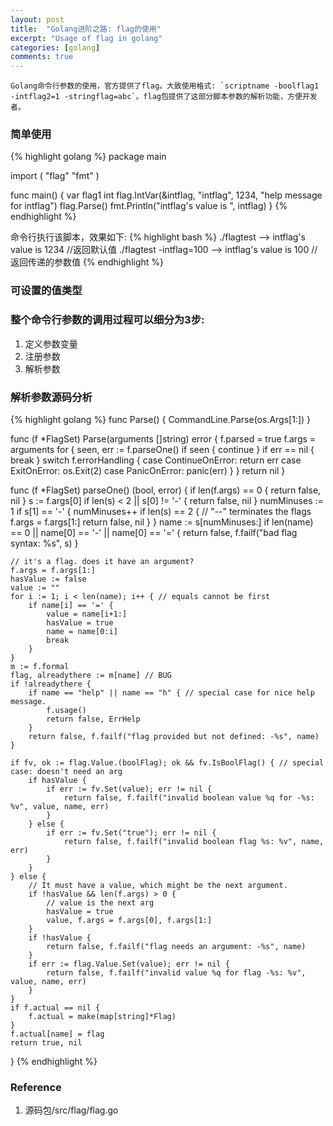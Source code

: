 ```yaml
---
layout: post
title:  "Golang进阶之路: flag的使用"
excerpt: "Usage of flag in golang"
categories: [golang]
comments: true
---
```

    Golang命令行参数的使用，官方提供了flag。大致使用格式: `scriptname -boolflag1 -intflag2=1 -stringflag=abc`。flag包提供了这部分脚本参数的解析功能，方便开发者。

### 简单使用
{% highlight golang %}
package main

import (
	"flag"
	"fmt"
)

func main() {
	var flag1 int
	flag.IntVar(&intflag, "intflag", 1234, "help message for intflag")
	flag.Parse()
	fmt.Println("intflag's value is ", intflag)
}
{% endhighlight %}

命令行执行该脚本，效果如下:
{% highlight bash %}
./flagtest
--> intflag's value is  1234 //返回默认值
./flagtest -intflag=100
--> intflag's value is  100 //返回传递的参数值
{% endhighlight %}

### 可设置的值类型

### 整个命令行参数的调用过程可以细分为3步:
1. 定义参数变量
2. 注册参数
3. 解析参数

### 解析参数源码分析
{% highlight golang %}
func Parse() {
	CommandLine.Parse(os.Args[1:])
}

func (f *FlagSet) Parse(arguments []string) error {
	f.parsed = true
	f.args = arguments
	for {
		seen, err := f.parseOne()
		if seen {
			continue
		}
		if err == nil {
			break
		}
		switch f.errorHandling {
		case ContinueOnError:
			return err
		case ExitOnError:
			os.Exit(2)
		case PanicOnError:
			panic(err)
		}
	}
	return nil
}

func (f *FlagSet) parseOne() (bool, error) {
	if len(f.args) == 0 {
		return false, nil
	}
	s := f.args[0]
	if len(s) < 2 || s[0] != '-' {
		return false, nil
	}
	numMinuses := 1
	if s[1] == '-' {
		numMinuses++
		if len(s) == 2 { // "--" terminates the flags
			f.args = f.args[1:]
			return false, nil
		}
	}
	name := s[numMinuses:]
	if len(name) == 0 || name[0] == '-' || name[0] == '=' {
		return false, f.failf("bad flag syntax: %s", s)
	}

	// it's a flag. does it have an argument?
	f.args = f.args[1:]
	hasValue := false
	value := ""
	for i := 1; i < len(name); i++ { // equals cannot be first
		if name[i] == '=' {
			value = name[i+1:]
			hasValue = true
			name = name[0:i]
			break
		}
	}
	m := f.formal
	flag, alreadythere := m[name] // BUG
	if !alreadythere {
		if name == "help" || name == "h" { // special case for nice help message.
			f.usage()
			return false, ErrHelp
		}
		return false, f.failf("flag provided but not defined: -%s", name)
	}

	if fv, ok := flag.Value.(boolFlag); ok && fv.IsBoolFlag() { // special case: doesn't need an arg
		if hasValue {
			if err := fv.Set(value); err != nil {
				return false, f.failf("invalid boolean value %q for -%s: %v", value, name, err)
			}
		} else {
			if err := fv.Set("true"); err != nil {
				return false, f.failf("invalid boolean flag %s: %v", name, err)
			}
		}
	} else {
		// It must have a value, which might be the next argument.
		if !hasValue && len(f.args) > 0 {
			// value is the next arg
			hasValue = true
			value, f.args = f.args[0], f.args[1:]
		}
		if !hasValue {
			return false, f.failf("flag needs an argument: -%s", name)
		}
		if err := flag.Value.Set(value); err != nil {
			return false, f.failf("invalid value %q for flag -%s: %v", value, name, err)
		}
	}
	if f.actual == nil {
		f.actual = make(map[string]*Flag)
	}
	f.actual[name] = flag
	return true, nil
}
{% endhighlight %}

### Reference
1. 源码包/src/flag/flag.go
